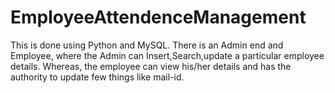 # EmployeeAttendenceManagement
This is done using Python and MySQL. There is an Admin end and Employee, where the Admin can Insert,Search,update a particular employee details. Whereas, the employee can view his/her details and has the authority to update few things like mail-id.
